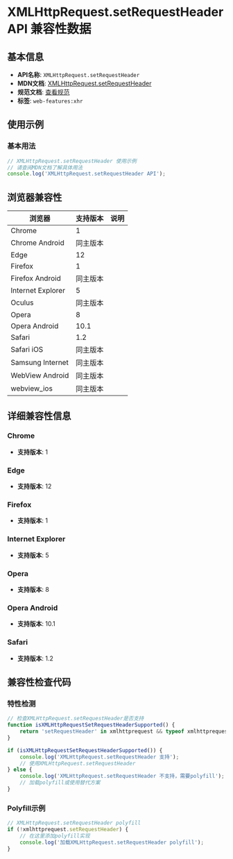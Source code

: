 # XMLHttpRequest.setRequestHeader API 兼容性数据

## 基本信息

- **API名称**: `XMLHttpRequest.setRequestHeader`
- **MDN文档**: [XMLHttpRequest.setRequestHeader](https://developer.mozilla.org/docs/Web/API/XMLHttpRequest/setRequestHeader)
- **规范文档**: [查看规范](https://xhr.spec.whatwg.org/#the-setrequestheader()-method)
- **标签**: `web-features:xhr`

## 使用示例

### 基本用法

```javascript
// XMLHttpRequest.setRequestHeader 使用示例
// 请查阅MDN文档了解具体用法
console.log('XMLHttpRequest.setRequestHeader API');
```

## 浏览器兼容性

| 浏览器 | 支持版本 | 说明 |
|--------|----------|------|
| Chrome | 1 |  |
| Chrome Android | 同主版本 |  |
| Edge | 12 |  |
| Firefox | 1 |  |
| Firefox Android | 同主版本 |  |
| Internet Explorer | 5 |  |
| Oculus | 同主版本 |  |
| Opera | 8 |  |
| Opera Android | 10.1 |  |
| Safari | 1.2 |  |
| Safari iOS | 同主版本 |  |
| Samsung Internet | 同主版本 |  |
| WebView Android | 同主版本 |  |
| webview_ios | 同主版本 |  |

## 详细兼容性信息

### Chrome

- **支持版本**: 1

### Edge

- **支持版本**: 12

### Firefox

- **支持版本**: 1

### Internet Explorer

- **支持版本**: 5

### Opera

- **支持版本**: 8

### Opera Android

- **支持版本**: 10.1

### Safari

- **支持版本**: 1.2

## 兼容性检查代码

### 特性检测

```javascript
// 检查XMLHttpRequest.setRequestHeader是否支持
function isXMLHttpRequestSetRequestHeaderSupported() {
    return 'setRequestHeader' in xmlhttprequest && typeof xmlhttprequest.setRequestHeader === 'function';
}

if (isXMLHttpRequestSetRequestHeaderSupported()) {
    console.log('XMLHttpRequest.setRequestHeader 支持');
    // 使用XMLHttpRequest.setRequestHeader
} else {
    console.log('XMLHttpRequest.setRequestHeader 不支持，需要polyfill');
    // 加载polyfill或使用替代方案
}
```

### Polyfill示例

```javascript
// XMLHttpRequest.setRequestHeader polyfill
if (!xmlhttprequest.setRequestHeader) {
    // 在这里添加polyfill实现
    console.log('加载XMLHttpRequest.setRequestHeader polyfill');
}
```

